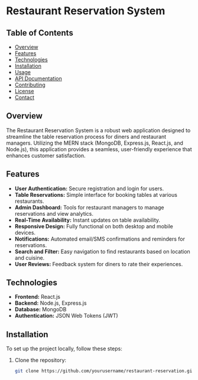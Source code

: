 # Restaurant Reservation System

## Table of Contents
- [Overview](#overview)
- [Features](#features)
- [Technologies](#technologies)
- [Installation](#installation)
- [Usage](#usage)
- [API Documentation](#api-documentation)
- [Contributing](#contributing)
- [License](#license)
- [Contact](#contact)

## Overview
The Restaurant Reservation System is a robust web application designed to streamline the table reservation process for diners and restaurant managers. Utilizing the MERN stack (MongoDB, Express.js, React.js, and Node.js), this application provides a seamless, user-friendly experience that enhances customer satisfaction.

## Features
- **User Authentication:** Secure registration and login for users.
- **Table Reservations:** Simple interface for booking tables at various restaurants.
- **Admin Dashboard:** Tools for restaurant managers to manage reservations and view analytics.
- **Real-Time Availability:** Instant updates on table availability.
- **Responsive Design:** Fully functional on both desktop and mobile devices.
- **Notifications:** Automated email/SMS confirmations and reminders for reservations.
- **Search and Filter:** Easy navigation to find restaurants based on location and cuisine.
- **User Reviews:** Feedback system for diners to rate their experiences.

## Technologies
- **Frontend:** React.js
- **Backend:** Node.js, Express.js
- **Database:** MongoDB
- **Authentication:** JSON Web Tokens (JWT)

## Installation
To set up the project locally, follow these steps:

1. Clone the repository:
   ```bash
   git clone https://github.com/yourusername/restaurant-reservation.git
